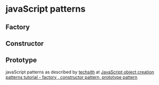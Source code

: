 # javaScript patterns

## Factory
## Constructor
## Prototype

javaScript patterns as described by [techsith](https://www.youtube.com/channel/UCbGZKLIHpox2l0whz6_RYyg) at
[JavaScript object creation patterns tutorial - factory , constructor pattern, prototype pattern](https://www.youtube.com/watch?v=xizFJHKHdHw&list=PL7pEw9n3GkoW5bYOhVAtmJlak3ZK7SaDf)
